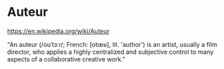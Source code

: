 # Auteur

https://en.wikipedia.org/wiki/Auteur

"An auteur (/oʊˈtɜːr/; French: [otœʁ], lit. 'author') is an artist, usually a film director, who applies a highly centralized and subjective control to many aspects of a collaborative creative work."
